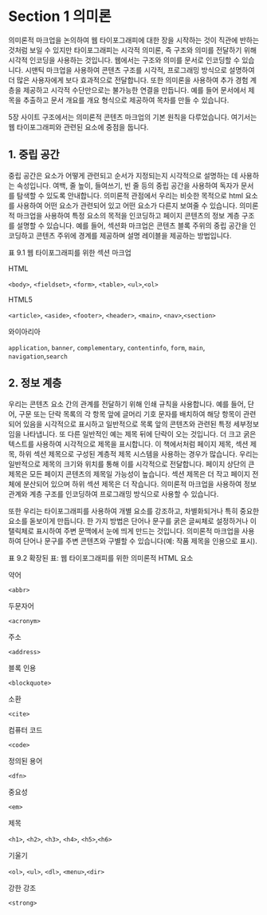 # Section 1 의미론

의미론적 마크업을 논의하여 웹 타이포그래피에 대한 장을 시작하는 것이 직관에 반하는 것처럼 보일 수 있지만 타이포그래피는 시각적 의미론, 즉 구조와 의미를 전달하기 위해 시각적 인코딩을 사용하는 것입니다. 웹에서는 구조와 의미를 문서로 인코딩할 수 있습니다. 시맨틱 마크업을 사용하여 콘텐츠 구조를 시각적, 프로그래밍 방식으로 설명하여 더 많은 사용자에게 보다 효과적으로 전달합니다. 또한 의미론을 사용하여 추가 경험 계층을 제공하고 시각적 수단만으로는 불가능한 연결을 만듭니다. 예를 들어 문서에서 제목을 추출하고 문서 개요를 개요 형식으로 제공하여 목차를 만들 수 있습니다.

5장 사이트 구조에서는 의미론적 콘텐츠 마크업의 기본 원칙을 다루었습니다. 여기서는 웹 타이포그래피와 관련된 요소에 중점을 둡니다.

## 1. 중립 공간

중립 공간은 요소가 어떻게 관련되고 순서가 지정되는지 시각적으로 설명하는 데 사용하는 속성입니다. 여백, 줄 높이, 들여쓰기, 빈 줄 등의 중립 공간을 사용하여 독자가 문서를 탐색할 수 있도록 안내합니다. 의미론적 관점에서 우리는 비슷한 목적으로 html 요소를 사용하여 어떤 요소가 관련되어 있고 어떤 요소가 다른지 보여줄 수 있습니다. 의미론적 마크업을 사용하여 특정 요소의 목적을 인코딩하고 페이지 콘텐츠의 정보 계층 구조를 설명할 수 있습니다. 예를 들어, 섹션화 마크업은 콘텐츠 블록 주위의 중립 공간을 인코딩하고 콘텐츠 주위에 경계를 제공하며 설명 레이블을 제공하는 방법입니다.

표 9.1 웹 타이포그래피를 위한 섹션 마크업

HTML

`<body>`, `<fieldset>`, `<form>`, `<table>`, `<ul>`,`<ol>`

HTML5

`<article>`, `<aside>`, `<footer>`, `<header>`, `<main>`, `<nav>`,`<section>`

와이아리아

`application`, `banner`, `complementary`, `contentinfo`, `form`, `main`, `navigation`,`search`

## 2. 정보 계층

우리는 콘텐츠 요소 간의 관계를 전달하기 위해 인쇄 규칙을 사용합니다. 예를 들어, 단어, 구문 또는 단락 목록의 각 항목 앞에 글머리 기호 문자를 배치하여 해당 항목이 관련되어 있음을 시각적으로 표시하고 일반적으로 목록 앞의 콘텐츠와 관련된 특정 세부정보임을 나타냅니다. 또 다른 일반적인 예는 제목 뒤에 단락이 오는 것입니다. 더 크고 굵은 텍스트를 사용하여 시각적으로 제목을 표시합니다. 이 책에서처럼 페이지 제목, 섹션 제목, 하위 섹션 제목으로 구성된 계층적 제목 시스템을 사용하는 경우가 많습니다. 우리는 일반적으로 제목의 크기와 위치를 통해 이를 시각적으로 전달합니다. 페이지 상단의 큰 제목은 모든 페이지 콘텐츠의 제목일 가능성이 높습니다. 섹션 제목은 더 작고 페이지 전체에 분산되어 있으며 하위 섹션 제목은 더 작습니다. 의미론적 마크업을 사용하여 정보 관계와 계층 구조를 인코딩하여 프로그래밍 방식으로 사용할 수 있습니다.

또한 우리는 타이포그래피를 사용하여 개별 요소를 강조하고, 차별화되거나 특히 중요한 요소를 돋보이게 만듭니다. 한 가지 방법은 단어나 문구를 굵은 글씨체로 설정하거나 이탤릭체로 표시하여 주변 문맥에서 눈에 띄게 만드는 것입니다. 의미론적 마크업을 사용하여 단어나 문구를 주변 콘텐츠와 구별할 수 있습니다(예: 작품 제목을 인용으로 표시).

표 9.2 확장된 표: 웹 타이포그래피를 위한 의미론적 HTML 요소

약어

`<abbr>`

두문자어

`<acronym>`

주소

`<address>`

블록 인용

`<blockquote>`

소환

`<cite>`

컴퓨터 코드

`<code>`

정의된 용어

`<dfn>`

중요성

`<em>`

제목

`<h1>`, `<h2>`, `<h3>`, `<h4>`, `<h5>`,`<h6>`

기울기

`<ol>`, `<ul>`, `<dl>`, `<menu>`,`<dir>`

강한 강조

`<strong>`
